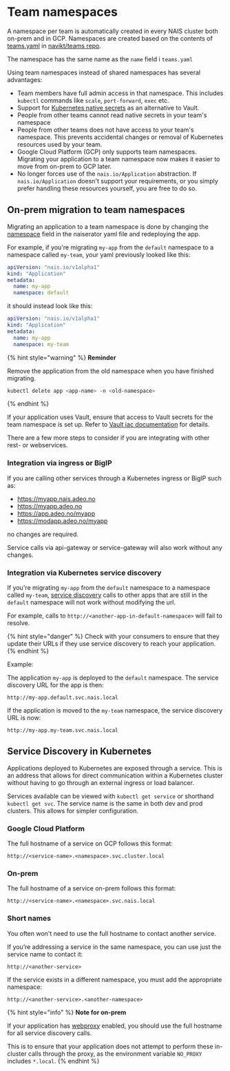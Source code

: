 # Team namespaces

A namespace per team is automatically created in every NAIS cluster both on-prem and in GCP. 
Namespaces are created based on the contents of [teams.yaml](https://github.com/navikt/teams/blob/master/teams.yml) in [navikt/teams repo](https://github.com/navikt/teams/). 

The namespace has the same name as the `name` field i `teams.yaml`

Using team namespaces instead of shared namespaces has several advantages: 
- Team members have full admin access in that namespace. This includes `kubectl` commands like `scale`, `port-forward`, `exec` etc. 
- Support for [Kubernetes native secrets](https://kubernetes.io/docs/concepts/configuration/secret/) as an alternative to Vault. 
- People from other teams cannot read native secrets in your team's namespace
- People from other teams does not have access to your team's namespace. This prevents accidental changes or removal of Kubernetes resources used by your team. 
- Google Cloud Platform (GCP) only supports team namespaces. Migrating your application to a team namespace now makes it easier to move from on-prem to GCP later.
- No longer forces use of the `nais.io/Application` abstraction. If `nais.io/Application` doesn't support your requirements, or you simply prefer handling these resources yourself, you are free to do so.

## On-prem migration to team namespaces

Migrating an application to a team namespace is done by changing the [namespace](../nais-application/manifest.md#metadatanamespace)
field in the naiserator yaml file and redeploying the app.

For example, if you're migrating `my-app` from the `default` namespace to a namespace called `my-team`, 
your yaml previously looked like this:

```yaml
apiVersion: "nais.io/v1alpha1"
kind: "Application"
metadata:
  name: my-app
  namespace: default
```

it should instead look like this:

```yaml
apiVersion: "nais.io/v1alpha1"
kind: "Application"
metadata:
  name: my-app
  namespace: my-team
```

{% hint style="warning" %}
**Reminder**

Remove the application from the old namespace when you have finished migrating.

```bash
kubectl delete app <app-name> -n <old-namespace>
```
{% endhint %}

If your application uses Vault, ensure that access to Vault secrets for the team namespace is set up.
Refer to [Vault iac documentation](https://github.com/navikt/vault-iac/blob/master/doc/getting-started.md#a-more-advanced-example-1) for details.

There are a few more steps to consider if you are integrating with other rest- or webservices. 

### Integration via ingress or BigIP 

If you are calling other services through a Kubernetes ingress or BigIP such as:

- https://myapp.nais.adeo.no 
- https://myapp.adeo.no 
- https://app.adeo.no/myapp
- https://modapp.adeo.no/myapp 

no changes are required. 

Service calls via api-gateway or service-gateway will also work without any changes.

### Integration via Kubernetes service discovery

If you're migrating `my-app` from the `default` namespace to a namespace called `my-team`, 
[service discovery](#service-discovery-in-kubernetes) calls to other apps that are still in the `default` 
namespace will not work without modifying the url. 

For example, calls to `http://<another-app-in-default-namespace>` will fail to resolve.

{% hint style="danger" %}
Check with your consumers to ensure that they update their URLs if they use service discovery to reach your application.
{% endhint %}

Example:

The application `my-app` is deployed to the `default` namespace. 
The service discovery URL for the app is then:

```
http://my-app.default.svc.nais.local
```

If the application is moved to the `my-team` namespace, the service discovery URL is now:

```
http://my-app.my-team.svc.nais.local
```

## Service Discovery in Kubernetes

Applications deployed to Kubernetes are exposed through a service. This is an address that allows for direct communication 
within a Kubernetes cluster without having to go through an external ingress or load balancer. 

Services available can be viewed with `kubectl get service` or shorthand `kubectl get svc`. The service name 
is the same in both dev and prod clusters. This allows for simpler configuration. 

### Google Cloud Platform

The full hostname of a service on GCP follows this format:

```
http://<service-name>.<namespace>.svc.cluster.local
```

### On-prem

The full hostname of a service on-prem follows this format:

```
http://<service-name>.<namespace>.svc.nais.local
```

### Short names

You often won't need to use the full hostname to contact another service.

If you’re addressing a service in the same namespace, you can use just the service name to contact it:

```
http://<another-service>
```

If the service exists in a different namespace, you must add the appropriate namespace:

```
http://<another-service>.<another-namespace>
```

{% hint style="info" %}
**Note for on-prem**

If your application has [webproxy](../nais-application/manifest.md#spec-webproxy) enabled, 
you should use the full hostname for all service discovery calls.

This is to ensure that your application does not attempt to perform these in-cluster calls through the proxy,
as the environment variable `NO_PROXY` includes `*.local`.
{% endhint %}
